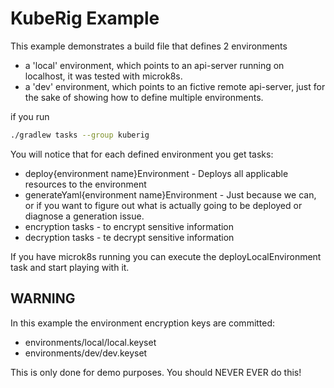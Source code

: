 # KubeRig Example

This example demonstrates a build file that defines 2 environments
- a 'local' environment, which points to an api-server running on localhost, it was tested with microk8s.
- a 'dev' environment, which points to an fictive remote api-server, just for the sake of showing how to define multiple environments.

if you run 
```bash
./gradlew tasks --group kuberig
```
You will notice that for each defined environment you get tasks:
- deploy{environment name}Environment - Deploys all applicable resources to the environment
- generateYaml{environment name}Environment - Just because we can, 
or if you want to figure out what is actually going to be deployed or diagnose a generation issue.
- encryption tasks - to encrypt sensitive information
- decryption tasks - te decrypt sensitive information

If you have microk8s running you can execute the deployLocalEnvironment task and start playing with it.

## WARNING

In this example the environment encryption keys are committed:

- environments/local/local.keyset
- environments/dev/dev.keyset

This is only done for demo purposes. You should NEVER EVER do this!